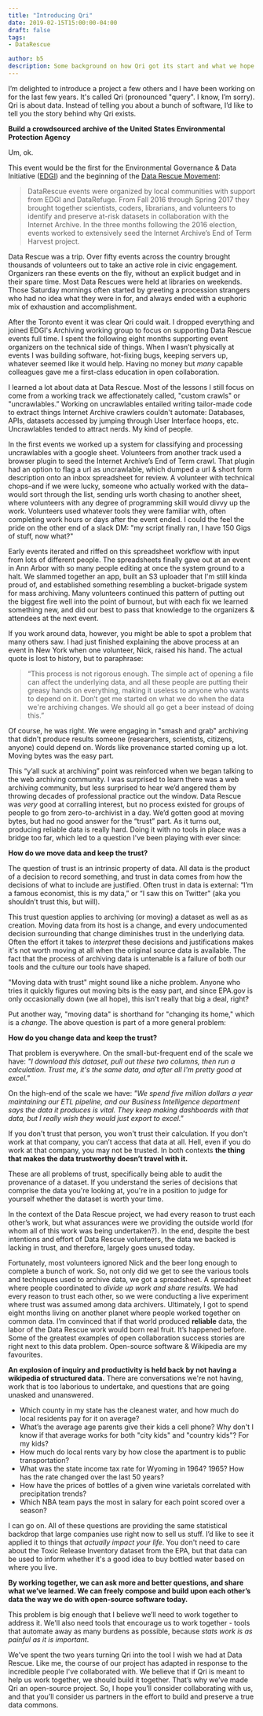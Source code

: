 ```yaml
---
title: "Introducing Qri"
date: 2019-02-15T15:00:00-04:00
draft: false
tags:
- DataRescue

author: b5
description: Some background on how Qri got its start and what we hope to achieve 
---
```


I’m delighted to introduce a project a few others and I have been working on for the last few years. It's called Qri (pronounced "query". I know, I’m sorry). Qri is about data. Instead of telling you about a bunch of software, I’d like to tell you the story behind why Qri exists. 


**Build a crowdsourced archive of the United States Environmental Protection Agency**

Um, ok.

This event would be the first for the Environmental Governance & Data Initiative ([EDGI](https://envirodatagov.org/)) and the beginning of the [Data Rescue Movement](https://en.wikipedia.org/wiki/Data_rescue):

> DataRescue events were organized by local communities with support from EDGI and DataRefuge. From Fall 2016 through Spring 2017 they brought together scientists, coders, librarians, and volunteers to identify and preserve at-risk datasets in collaboration with the Internet Archive. In the three months following the 2016 election, events worked to extensively seed the Internet Archive’s End of Term Harvest project.

Data Rescue was a trip. Over fifty events across the country brought thousands of volunteers out to take an active role in civic engagement. Organizers ran these events on the fly, without an explicit budget and in their spare time. Most Data Rescues were held at libraries on weekends. Those Saturday mornings often started by greeting a procession strangers who had no idea what they were in for, and always ended with a euphoric mix of exhaustion and accomplishment.

After the Toronto event it was clear Qri could wait. I dropped everything and joined EDGI's Archiving working group to focus on supporting Data Rescue events full time. I spent the following eight months supporting event organizers on the technical side of things. When I wasn’t physically at events I was building software, hot-fixing bugs, keeping servers up, whatever seemed like it would help. Having no money but *many* capable colleagues gave me a first-class education in open collaboration.

I learned a lot about data at Data Rescue. Most of the lessons I still focus on come from a working track we affectionately called, "custom crawls" or "uncrawlables.” Working on uncrawlables entailed writing tailor-made code to extract things Internet Archive crawlers couldn't automate: Databases, APIs, datasets accessed by jumping through User Interface hoops, etc. Uncrawlables tended to attract nerds. My kind of people.

In the first events we worked up a system for classifying and processing uncrawlables with a google sheet. Volunteers from another track used a browser plugin to seed the Internet Archive’s End of Term crawl. That plugin had an option to flag a url as uncrawlable, which dumped a url & short form description onto an inbox spreadsheet for review. A volunteer with technical chops–and if we were lucky, someone who actually worked with the data–would sort through the list, sending urls worth chasing to another sheet, where volunteers with any degree of programming skill would divvy up the work. Volunteers used whatever tools they were familiar with, often completing work hours or days after the event ended. I could the feel the pride on the other end of a slack DM: "my script finally ran, I have 150 Gigs of stuff, now what?"

Early events iterated and riffed on this spreadsheet workflow with input from lots of different people. The spreadsheets finally gave out at an event in Ann Arbor with so many people editing at once the system ground to a halt. We slammed together an app, built an S3 uploader that I'm still kinda proud of, and established something resembling a bucket-brigade system for mass archiving. Many volunteers continued this pattern of putting out the biggest fire well into the point of burnout, but with each fix we learned something new, and did our best to pass that knowledge to the organizers & attendees at the next event.

If you work around data, however, you might be able to spot a problem that many others saw. I had just finished explaining the above process at an event in New York when one volunteer, Nick, raised his hand. The actual quote is lost to history, but to paraphrase:


> “This process is not rigorous enough. The simple act of opening a file can affect the underlying data, and all these people are putting their greasy hands on everything, making it useless to anyone who wants to depend on it. Don’t get me started on what we do when the data we're archiving changes. We should all go get a beer instead of doing this.”

Of course, he was right. We were engaging in "smash and grab" archiving that didn't produce results someone (researchers, scientists, citizens, anyone) could depend on. Words like provenance started coming up a lot. Moving bytes was the easy part. 

This “y’all suck at archiving” point was reinforced when we began talking to the web archiving community. I was surprised to learn there was a web archiving community, but less surprised to hear we’d angered them by throwing decades of professional practice out the window. Data Rescue was *very* good at corralling interest, but no process existed for groups of people to go from zero-to-archivist in a day. We’d gotten good at moving bytes, but had no good answer for the “trust” part. As it turns out, producing reliable data is really hard. Doing it with no tools in place was a bridge too far, which led to a question I've been playing with ever since:

**How do we move data and keep the trust?**

The question of trust is an intrinsic property of data. All data is the product of a decision to record something, and trust in data comes from how the decisions of what to include are justified. Often trust in data is external: “I’m a famous economist, this is my data,” or “I saw this on Twitter" (aka you shouldn’t trust this, but will).

This trust question applies to archiving (or moving) a dataset as well as as creation. Moving data from its host is a change, and every undocumented decision surrounding that change diminishes trust in the underlying data. Often the effort it takes to *interpret* these decisions and justifications makes it's not worth moving at all when the original source data is available. The fact that the process of archiving data is untenable is a failure of both our tools and the culture our tools have shaped.

"Moving data with trust" might sound like a niche problem. Anyone who tries it quickly figures out moving bits is the easy part, and since EPA.gov is only occasionally down (we all hope), this isn't really that big a deal, right? 

Put another way, "moving data" is shorthand for "changing its home," which is a *change*. The above question is part of a more general problem:

**How do you change data and keep the trust?**

That problem is everywhere. On the small-but-frequent end of the scale we have:
*"I download this dataset, pull out these two columns, then run a calculation. Trust me, it's the same data, and after all I'm pretty good at excel."*

On the high-end of the scale we have:
*"We spend five million dollars a year maintaining our ETL pipeline, and our Business Intelligence department says the data it produces is vital. They keep making dashboards with that data, but I really wish they would just export to excel."*

If you don't trust that person, you won't trust their calculation. If you don't work at that company, you can’t access that data at all. Hell, even if you do work at that company, you may not be trusted. In both contexts **the thing that makes the data trustworthy doesn’t travel with it.**

These are all problems of trust, specifically being able to audit the provenance of a dataset. If you understand the series of decisions that comprise the data you're looking at, you're in a position to judge for yourself whether the dataset is worth your time.

In the context of the Data Rescue project, we had every reason to trust each other’s work, but what assurances were we providing the outside world (for whom all of this work was being undertaken?). In the end, despite the best intentions and effort of Data Rescue volunteers, the data we backed is lacking in trust, and therefore, largely goes unused today.

Fortunately, most volunteers ignored Nick and the beer long enough to complete a bunch of work. So, not only did we get to see the various tools and techniques used to archive data, we got a spreadsheet. A spreadsheet where people coordinated to *divide up work and share results*. We had every reason to trust each other, so we were conducting a live experiment where trust was assumed among data archivers.  Ultimately, I got to spend eight months living on another planet where people worked together on common data. I’m convinced that if that world produced **reliable** data, the labor of the Data Rescue work would born real fruit. It’s happened before. Some of the greatest examples of open collaboration success stories are right next to this data problem. Open-source software & Wikipedia are my favourites.

**An explosion of inquiry and productivity is held back by not having a wikipedia of structured data.** There are conversations we're not having, work that is too laborious to undertake, and questions that are going unasked and unanswered.


- Which county in my state has the cleanest water, and how much do local residents pay for it on average?
- What’s the average age parents give their kids a cell phone? Why don't I know if that average works for both "city kids" and "country kids"? For my kids?
- How much do local rents vary by how close the apartment is to public transportation?
- What was the state income tax rate for Wyoming in 1964? 1965? How has the rate changed over the last 50 years?
- How have the prices of bottles of a given wine varietals correlated with precipitation trends?
- Which NBA team pays the most in salary for each point scored over a season?


I can go on. All of these questions are providing the same statistical backdrop that large companies use right now to sell us stuff. I’d like to see it applied it to things that *actually impact your life*. You don't need to care about the Toxic Release Inventory dataset from the EPA, but that data can be used to inform whether it's a good idea to buy bottled water based on where you live.

**By working together, we can ask more and better questions, and share what we’ve learned. We can freely compose and build upon each other’s data the way we do with open-source software today.**

This problem is big enough that I believe we’ll need to work together to address it. We'll also need tools that encourage us to work together - tools that automate away as many burdens as possible, because *stats work is as painful as it is important*. 

We've spent the two years turning Qri into the tool I wish we had at Data Rescue. Like me, the course of our project has adapted in response to the incredible people I've collaborated with. We believe that if Qri is meant to help us work together, we should build it together. That’s why we’ve made Qri an open-source project. So, I hope you’ll consider collaborating with us, and that you’ll consider us partners in the effort to build and preserve a true data commons.